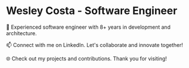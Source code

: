 # Wesley Costa - Software Engineer

🚀 Experienced software engineer with 8+ years in development and architecture.

📫 Connect with me on LinkedIn. Let's collaborate and innovate together!

🌐 Check out my projects and contributions. Thank you for visiting!
